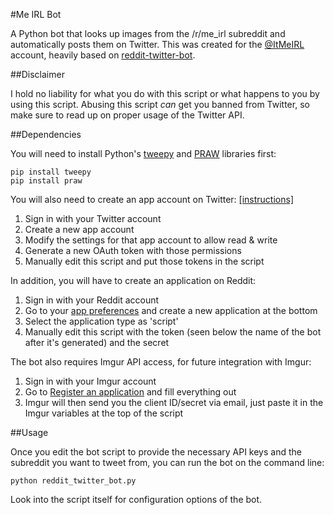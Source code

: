#Me IRL Bot

A Python bot that looks up images from the /r/me_irl subreddit and automatically posts them on Twitter. This was created for the [@ItMeIRL](https://twitter.com/ItMeIRL) account, heavily based on [reddit-twitter-bot](https://github.com/rhiever/reddit-twitter-bot).

##Disclaimer

I hold no liability for what you do with this script or what happens to you by using this script. Abusing this script *can* get you banned from Twitter, so make sure to read up on proper usage of the Twitter API.

##Dependencies

You will need to install Python's [tweepy](https://github.com/tweepy/tweepy) and [PRAW](https://praw.readthedocs.org/en/) libraries first:

    pip install tweepy
    pip install praw
    
You will also need to create an app account on Twitter: [[instructions]](https://dev.twitter.com/apps)

1. Sign in with your Twitter account
2. Create a new app account
3. Modify the settings for that app account to allow read & write
4. Generate a new OAuth token with those permissions
5. Manually edit this script and put those tokens in the script

In addition, you will have to create an application on Reddit:

1. Sign in with your Reddit account
2. Go to your [app preferences](https://www.reddit.com/prefs/apps) and create a new application at the bottom
3. Select the application type as 'script'
4. Manually edit this script with the token (seen below the name of the bot after it's generated) and the secret

The bot also requires Imgur API access, for future integration with Imgur:

1. Sign in with your Imgur account
2. Go to [Register an application](https://api.imgur.com/oauth2/addclient) and fill everything out
3. Imgur will then send you the client ID/secret via email, just paste it in the Imgur variables at the top of the script

##Usage

Once you edit the bot script to provide the necessary API keys and the subreddit you want to tweet from, you can run the bot on the command line:

    python reddit_twitter_bot.py
 
Look into the script itself for configuration options of the bot.
